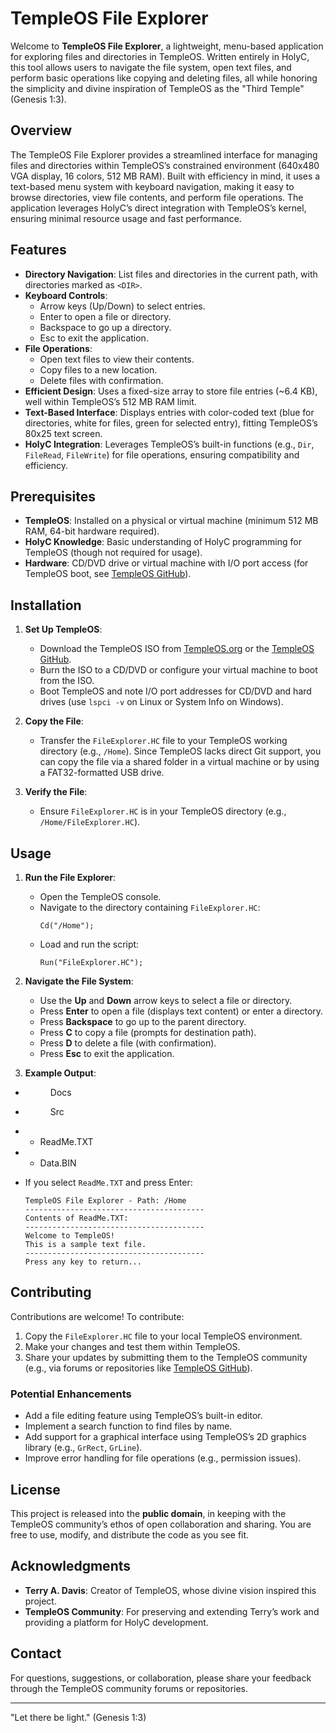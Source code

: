 # TempleOS File Explorer

Welcome to **TempleOS File Explorer**, a lightweight, menu-based application for exploring files and directories in TempleOS. Written entirely in HolyC, this tool allows users to navigate the file system, open text files, and perform basic operations like copying and deleting files, all while honoring the simplicity and divine inspiration of TempleOS as the "Third Temple" (Genesis 1:3).

## Overview

The TempleOS File Explorer provides a streamlined interface for managing files and directories within TempleOS’s constrained environment (640x480 VGA display, 16 colors, 512 MB RAM). Built with efficiency in mind, it uses a text-based menu system with keyboard navigation, making it easy to browse directories, view file contents, and perform file operations. The application leverages HolyC’s direct integration with TempleOS’s kernel, ensuring minimal resource usage and fast performance.

## Features

- **Directory Navigation**: List files and directories in the current path, with directories marked as `<DIR>`.
- **Keyboard Controls**:
  - Arrow keys (Up/Down) to select entries.
  - Enter to open a file or directory.
  - Backspace to go up a directory.
  - Esc to exit the application.
- **File Operations**:
  - Open text files to view their contents.
  - Copy files to a new location.
  - Delete files with confirmation.
- **Efficient Design**: Uses a fixed-size array to store file entries (~6.4 KB), well within TempleOS’s 512 MB RAM limit.
- **Text-Based Interface**: Displays entries with color-coded text (blue for directories, white for files, green for selected entry), fitting TempleOS’s 80x25 text screen.
- **HolyC Integration**: Leverages TempleOS’s built-in functions (e.g., `Dir`, `FileRead`, `FileWrite`) for file operations, ensuring compatibility and efficiency.

## Prerequisites

- **TempleOS**: Installed on a physical or virtual machine (minimum 512 MB RAM, 64-bit hardware required).
- **HolyC Knowledge**: Basic understanding of HolyC programming for TempleOS (though not required for usage).
- **Hardware**: CD/DVD drive or virtual machine with I/O port access (for TempleOS boot, see [TempleOS GitHub](https://github.com/cia-foundation/TempleOS)).

## Installation

1. **Set Up TempleOS**:
   - Download the TempleOS ISO from [TempleOS.org](http://www.templeos.org) or the [TempleOS GitHub](https://github.com/cia-foundation/TempleOS).
   - Burn the ISO to a CD/DVD or configure your virtual machine to boot from the ISO.
   - Boot TempleOS and note I/O port addresses for CD/DVD and hard drives (use `lspci -v` on Linux or System Info on Windows).

2. **Copy the File**:
   - Transfer the `FileExplorer.HC` file to your TempleOS working directory (e.g., `/Home`). Since TempleOS lacks direct Git support, you can copy the file via a shared folder in a virtual machine or by using a FAT32-formatted USB drive.

3. **Verify the File**:
   - Ensure `FileExplorer.HC` is in your TempleOS directory (e.g., `/Home/FileExplorer.HC`).

## Usage

1. **Run the File Explorer**:
   - Open the TempleOS console.
   - Navigate to the directory containing `FileExplorer.HC`:
     ```
     Cd("/Home");
     ```
   - Load and run the script:
     ```
     Run("FileExplorer.HC");
     ```

2. **Navigate the File System**:
   - Use the **Up** and **Down** arrow keys to select a file or directory.
   - Press **Enter** to open a file (displays text content) or enter a directory.
   - Press **Backspace** to go up to the parent directory.
   - Press **C** to copy a file (prompts for destination path).
   - Press **D** to delete a file (with confirmation).
   - Press **Esc** to exit the application.

3. **Example Output**:
- <DIR> Docs
- <DIR> Src
- - ReadMe.TXT
- - Data.BIN


- If you select `ReadMe.TXT` and press Enter:
  ```
  TempleOS File Explorer - Path: /Home
  ----------------------------------------
  Contents of ReadMe.TXT:
  ----------------------------------------
  Welcome to TempleOS!
  This is a sample text file.
  ----------------------------------------
  Press any key to return...
  ```

## Contributing

Contributions are welcome! To contribute:

1. Copy the `FileExplorer.HC` file to your local TempleOS environment.
2. Make your changes and test them within TempleOS.
3. Share your updates by submitting them to the TempleOS community (e.g., via forums or repositories like [TempleOS GitHub](https://github.com/cia-foundation/TempleOS)).

### Potential Enhancements
- Add a file editing feature using TempleOS’s built-in editor.
- Implement a search function to find files by name.
- Add support for a graphical interface using TempleOS’s 2D graphics library (e.g., `GrRect`, `GrLine`).
- Improve error handling for file operations (e.g., permission issues).

## License

This project is released into the **public domain**, in keeping with the TempleOS community’s ethos of open collaboration and sharing. You are free to use, modify, and distribute the code as you see fit.

## Acknowledgments

- **Terry A. Davis**: Creator of TempleOS, whose divine vision inspired this project.
- **TempleOS Community**: For preserving and extending Terry’s work and providing a platform for HolyC development.

## Contact

For questions, suggestions, or collaboration, please share your feedback through the TempleOS community forums or repositories.

---
"Let there be light." (Genesis 1:3)
